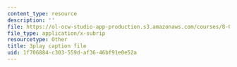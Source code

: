 ```yaml
---
content_type: resource
description: ''
file: https://ol-ocw-studio-app-production.s3.amazonaws.com/courses/8-04-quantum-physics-i-spring-2013/1f706884c303559daf3646bf91e0e52a_iZKAtzK5WXM.vtt
file_type: application/x-subrip
resourcetype: Other
title: 3play caption file
uid: 1f706884-c303-559d-af36-46bf91e0e52a
---
```

